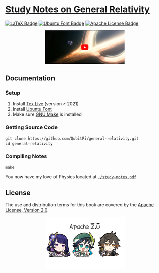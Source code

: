 [Study Notes on General Relativity]
===================================

[![LaTeX Badge][LaTeX Badge]][LaTeX URL]
[![Ubuntu Font Badge][Ubuntu Font Badge]][Ubuntu Font URL]
[![Apache License Badge]][Apache License URL]

<div align="center">
    <a href="https://youtu.be/Z6Jt4lCe8_I?si=-hP36nqsIn0ZT7MN">
        <img src="./img/black-hole.png" width="50%"/>
    </a>
</div>

Documentation
-------------

### Setup

1. Install [Tex Live][LaTeX URL] (version ≥ 2021)
2. Install [Ubuntu Font][Ubuntu Font URL]
3. Make sure [GNU Make] is installed

### Getting Source Code

```console
git clone https://github.com/QubitPi/general-relativity.git
cd general-relativity
```

### Compiling Notes

```console
make
```

You now have my love of Physics located at [`./study-notes.pdf`](./study-notes.pdf)

License
-------

The use and distribution terms for this book are covered by the [Apache License, Version 2.0].

<div align="center">
    <a href="https://opensource.org/licenses">
        <img align="center" width="50%" alt="License Illustration" src="https://github.com/QubitPi/QubitPi/blob/master/img/apache-2.png?raw=true">
    </a>
</div>

[Study Notes on General Relativity]: http://relativity.qubitpi.org/study-notes.pdf

[Apache License Badge]: https://img.shields.io/badge/Apache%202.0-F25910.svg?style=for-the-badge&logo=Apache&logoColor=white
[Apache License URL]: https://www.apache.org/licenses/LICENSE-2.0
[Apache License, Version 2.0]: http://www.apache.org/licenses/LICENSE-2.0.html

[GNU Make]: https://trello.com/c/xv3Hso1O

[LaTeX Badge]: https://img.shields.io/badge/LaTeX-TeX%20Live%E2%89%A52021-008080.svg?style=for-the-badge&logo=latex&logoColor=white
[LaTeX URL]: https://tug.org/texlive/

[Ubuntu Font Badge]: https://img.shields.io/badge/Ubuntu%20Font-E95420.svg?style=for-the-badge&logo=ubuntu&logoColor=white
[Ubuntu Font URL]: https://design.ubuntu.com/font
